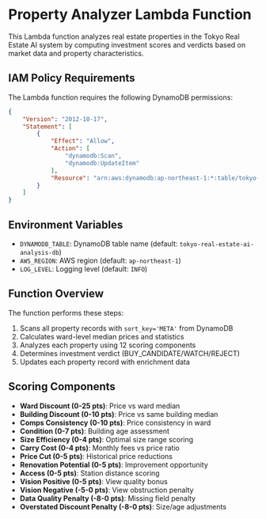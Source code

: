 # Property Analyzer Lambda Function

This Lambda function analyzes real estate properties in the Tokyo Real Estate AI system by computing investment scores and verdicts based on market data and property characteristics.

## IAM Policy Requirements

The Lambda function requires the following DynamoDB permissions:

```json
{
    "Version": "2012-10-17",
    "Statement": [
        {
            "Effect": "Allow",
            "Action": [
                "dynamodb:Scan",
                "dynamodb:UpdateItem"
            ],
            "Resource": "arn:aws:dynamodb:ap-northeast-1:*:table/tokyo-real-estate-ai-analysis-db"
        }
    ]
}
```

## Environment Variables

- `DYNAMODB_TABLE`: DynamoDB table name (default: `tokyo-real-estate-ai-analysis-db`)
- `AWS_REGION`: AWS region (default: `ap-northeast-1`)
- `LOG_LEVEL`: Logging level (default: `INFO`)

## Function Overview

The function performs these steps:
1. Scans all property records with `sort_key='META'` from DynamoDB
2. Calculates ward-level median prices and statistics
3. Analyzes each property using 12 scoring components
4. Determines investment verdict (BUY_CANDIDATE/WATCH/REJECT)
5. Updates each property record with enrichment data

## Scoring Components

- **Ward Discount (0-25 pts)**: Price vs ward median
- **Building Discount (0-10 pts)**: Price vs same building median
- **Comps Consistency (0-10 pts)**: Price consistency in ward
- **Condition (0-7 pts)**: Building age assessment
- **Size Efficiency (0-4 pts)**: Optimal size range scoring
- **Carry Cost (0-4 pts)**: Monthly fees vs price ratio
- **Price Cut (0-5 pts)**: Historical price reductions
- **Renovation Potential (0-5 pts)**: Improvement opportunity
- **Access (0-5 pts)**: Station distance scoring
- **Vision Positive (0-5 pts)**: View quality bonus
- **Vision Negative (-5-0 pts)**: View obstruction penalty
- **Data Quality Penalty (-8-0 pts)**: Missing field penalty
- **Overstated Discount Penalty (-8-0 pts)**: Size/age adjustments